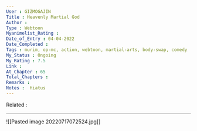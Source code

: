 ```yaml
---
User : GIZMOGAJIN
Title : Heavenly Martial God
Author : 
Type : Webtoon
Myanimelist_Rating : 
Date_of_Entry : 04-04-2022 
Date_Completed : 
Tags : murim, op-mc, action, webtoon, martial-arts, body-swap, comedy
My_Status : Ongoing
My_Rating : 7.5
Link : 
At_Chapter : 65
Total_Chapters : 
Remarks : 
Notes :  Hiatus
---
```

Related : 

---
![[Pasted image 20220717072524.jpg]]